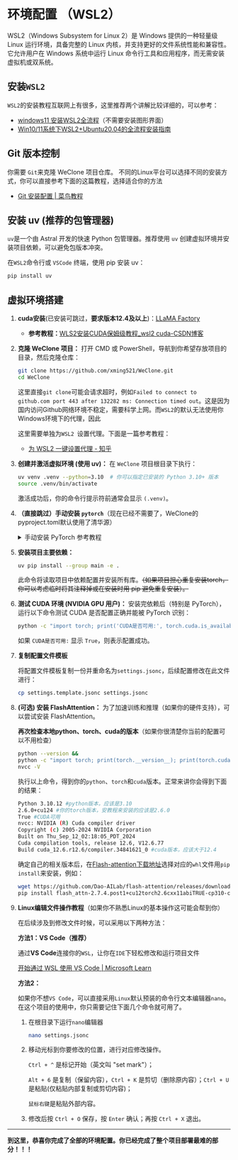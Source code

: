 # 环境配置 （WSL2）

 WSL2（Windows Subsystem for Linux 2）是 Windows 提供的一种轻量级 Linux 运行环境，具备完整的 Linux 内核，并支持更好的文件系统性能和兼容性。它允许用户在 Windows 系统中运行 Linux 命令行工具和应用程序，而无需安装虚拟机或双系统。

## **安装`WSL2`**

`WSL2`的安装教程互联网上有很多，这里推荐两个讲解比较详细的，可以参考：

- [windows11 安装WSL2全流程](https://blog.csdn.net/u011119817/article/details/130745551)（不需要安装图形界面）
- [Win10/11系统下WSL2+Ubuntu20.04的全流程安装指南](https://blog.csdn.net/Natsuago/article/details/145594631)

##  **Git 版本控制**

你需要 `Git`来克隆 WeClone 项目仓库。
不同的Linux平台可以选择不同的安装方式，你可以直接参考下面的这篇教程，选择适合你的方法

- [Git 安装配置 | 菜鸟教程](https://www.runoob.com/git/git-install-setup.html)

## **安装 uv (推荐的包管理器)**
`uv`是一个由 Astral 开发的快速 Python 包管理器。推荐使用 `uv` 创建虚拟环境并安装项目依赖，可以避免包版本冲突。

  在`WSL2`命令行或 `VSCode` 终端，使用 pip 安装 uv：

  ```bash
  pip install uv
  ```

## 虚拟环境搭建

1. **cuda安装**(已安装可跳过，**要求版本12.4及以上**)：[LLaMA Factory](https://llamafactory.readthedocs.io/zh-cn/latest/getting_started/installation.html#cuda)
   - **参考教程：**[WLS2安装CUDA保姆级教程_wsl2 cuda-CSDN博客](https://blog.csdn.net/qq_46472656/article/details/138624468)


2. **克隆 WeClone 项目：**
   打开 CMD 或 PowerShell，导航到你希望存放项目的目录，然后克隆仓库：

   ```bash
   git clone https://github.com/xming521/WeClone.git
   cd WeClone
   ```

   这里直接`git clone`可能会请求超时，例如`Failed to connect to github.com port 443 after 132282 ms: Connection timed out`。这是因为国内访问Github网络环境不稳定，需要科学上网。而`WSL2`的默认无法使用你Windows环境下的代理，因此

   这里需要单独为`WSL2 `设置代理。下面是一篇参考教程：

   - [为 WSL2 一键设置代理 - 知乎](https://zhuanlan.zhihu.com/p/153124468)


2. **创建并激活虚拟环境 (使用 uv)：**
   在 `WeClone` 项目根目录下执行：

   ```bash
   uv venv .venv --python=3.10  # 你可以指定已安装的 Python 3.10+ 版本
   source .venv/bin/activate
   ```

   激活成功后，你的命令行提示符前通常会显示 `(.venv)`。

3. **（直接跳过）手动安装 `pytorch`**（现在已经不需要了，WeClone的pyproject.toml默认使用了清华源）

   <details>
     <summary>手动安装 PyTorch 参考教程</summary>
     <p>由于国内环境，和其他包一起安装 PyTorch 大概率会出错，所以最好先在环境内安装好 PyTorch。推荐从一些国内镜像源下载好 PyTorch 安装包后在本地离线安装。可以参考下面的教程，但是注意教程中使用的是下载官方包的链接，需要替换成国内镜像源的对应网站。</p>
     <p><strong>参考教程：</strong><a href="https://blog.csdn.net/weixin_44956153/article/details/142303905" target="_blank">PyTorch 离线版本安装教程</a></p>
   </details>


4. **安装项目主要依赖：**

   ```bash
   uv pip install --group main -e .
   ```

   此命令将读取项目中依赖配置并安装所有库。~~（如果项目担心重复安装torch，你可以考虑临时将其注释掉或在安装时用 pip 避免重复安装）。~~

5. **测试 CUDA 环境 (NVIDIA GPU 用户)：**
   安装完依赖后（特别是 PyTorch），运行以下命令测试 CUDA 是否配置正确并能被 PyTorch 识别：

   ```bash
   python -c "import torch; print('CUDA是否可用:', torch.cuda.is_available()); print('CUDA版本:', torch.version.cuda); print('PyTorch版本:', torch.__version__)"
   ```

   如果 `CUDA是否可用:` 显示 `True`，则表示配置成功。

6. **复制配置文件模板**

   将配置文件模板复制一份并重命名为`settings.jsonc`，后续配置修改在此文件进行：

   ```bash
   cp settings.template.jsonc settings.jsonc
   ```

7. **(可选) 安装 FlashAttention：**
   为了加速训练和推理（如果你的硬件支持），可以尝试安装 FlashAttention。

   **再次检查本地python、torch、cuda的版本**（如果你很清楚你当前的配置可以不用检查）

   ```bash
   python --version &&
   python -c "import torch; print(torch.__version__); print(torch.cuda.is_available())" &&
   nvcc -V
   ```

   执行以上命令，得到你的`python`、`torch`和`cuda`版本。正常来讲你会得到下面的结果：

   ```bash
   Python 3.10.12 #python版本，应该是3.10
   2.6.0+cu124 #你的torch版本，安教程来安装的应该是2.6.0
   True #CUDA可用
   nvcc: NVIDIA (R) Cuda compiler driver
   Copyright (c) 2005-2024 NVIDIA Corporation
   Built on Thu_Sep_12_02:18:05_PDT_2024
   Cuda compilation tools, release 12.6, V12.6.77
   Build cuda_12.6.r12.6/compiler.34841621_0 #cuda版本，应该大于12.4
   ```

   确定自己的相关版本后，在[Flash-attention下载地址](https://github.com/Dao-AILab/flash-attention/releases)选择对应的`whl`文件用`pip install`来安装，例如：

   ```bash
   wget https://github.com/Dao-AILab/flash-attention/releases/download/v2.7.4.post1/flash_attn-2.7.4.post1+cu12torch2.6cxx11abiTRUE-cp310-cp310-linux_x86_64.whl
   pip install flash_attn-2.7.4.post1+cu12torch2.6cxx11abiTRUE-cp310-cp310-linux_x86_64.whl
   ```

8. **Linux编辑文件操作教程**（如果你不熟悉Linux的基本操作这可能会帮到你）

   在后续涉及到修改文件时候，可以采用以下两种方法：

   **方法1：VS Code（推荐）**

   通过**VS Code**连接你的`WSL`，让你在`IDE`下轻松修改和运行项目文件

   [开始通过 WSL 使用 VS Code | Microsoft Learn](https://learn.microsoft.com/zh-cn/windows/wsl/tutorials/wsl-vscode)

   **方法2：**

   如果你不想`VS Code`，可以直接采用`Linux`默认预装的命令行文本编辑器`nano`。在这个项目的使用中，你只需要记住下面几个命令就可用了。

   1. 在根目录下运行`nano`编辑器

      ```bash
      nano settings.jsonc 
      ```

   2. 移动光标到你要修改的位置，进行对应修改操作。

      `Ctrl + ^` 是标记开始（英文叫 "set mark"）；

      `Alt + 6` 是复制（保留内容），`Ctrl + K` 是剪切（删除原内容）；`Ctrl + U` 是粘贴(仅粘贴内部复制或剪切内容)；

      `鼠标右键`是粘贴外部内容。

   3. 修改后按 `Ctrl + O` 保存，按 `Enter` 确认；再按 `Ctrl + X` 退出。

---

**到这里，恭喜你完成了全部的环境配置。你已经完成了整个项目部署最难的部分！！！**